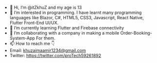 - 👋 Hi, I’m @itZkhuZ and my age is 13
- 👀 I’m interested in programming. I have learnt many programming languages like Blazor, C#, HTML5, CSS3, Javascript, React Native, Flutter Front-End UI/UX.
- 🌱 I’m currently learning Flutter and Firebase connectivity
- 💞️ I’m collaborating with a company in making a mobile Order-Booking-System-App For them.
- 📫 How to reach me 👇
- Email: khuzaimaamir1234@gmail.com
- Twitter: https://twitter.com/proTech59261892
